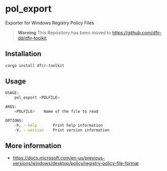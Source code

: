 # pol_export
Exporter for Windows Registry Policy Files

> **Warning**
> This Repository has been moved to <https://github.com/dfir-dd/dfir-toolkit>

## Installation

```bash
cargo install dfir-toolkit
```

## Usage

```bash
USAGE:
    pol_export <POLFILE>

ARGS:
    <POLFILE>    Name of the file to read

OPTIONS:
    -h, --help       Print help information
    -V, --version    Print version information
```

## More information

 - <https://docs.microsoft.com/en-us/previous-versions/windows/desktop/policy/registry-policy-file-format>
